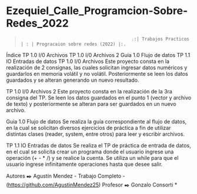 # Ezequiel_Calle_Programcion-Sobre-Redes_2022

>                                               .:| Trabajos Practicos | : | Progracaion sobre redes (2022) |:.

Índice
TP 1.0 I/0 Archivos
TP 1.0 I/0 Archivos 2
Guia 1.0 Flujo de datos
TP 1.1 IO Entradas de datos
TP 1.0 I/0 Archivos
Este proyecto consta en la realización de 2 consignas, las cuales solicitan ingresar datos numéricos y guardarlos en memoria volátil y no volátil. Posteriormente se leen los datos guardados y se alteran generando un nuevo resultado.

TP 1.0 I/0 Archivos 2
Este proyecto consta en la realización de la 3ra consigna del TP. Se leen los datos guardados en el punto 1 (vector y archivo de texto) y posteriormente se alteran para ser guardados en un nuevo archivo.

Guia 1.0 Flujo de datos
Se realiza la guía correspondiente al flujo de datos, en la cual se solicitan diversos ejercicios de práctica a fin de utilizar distintas clases (reader, system, entre otros) para leer y escribir archivos.

TP 1.1 IO Entradas de datos
Se realiza el TP de práctica de entrada de datos, en el cual se solicita crear un programa donde el usuario ingrese una operación (+ - * /) y se realice la cuenta. Se utiliza un while para que el usuario ingrese infinitamente operaciones hasta que desee salir.

Autores ✒️
Agustín Mendez - Trabajo Completo - (https://github.com/AgustinMendez25)
Profesor ✒️
Gonzalo Consorti *
